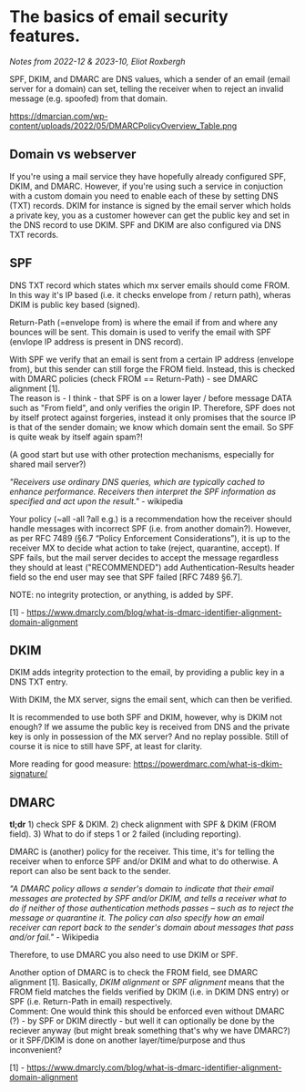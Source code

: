 # The basics of email security features.
_Notes from 2022-12 & 2023-10, Eliot Roxbergh_

SPF, DKIM, and DMARC are DNS values, which a sender of an email (email server for a domain) can set, telling the receiver when to reject an invalid message (e.g. spoofed) from that domain.

<https://dmarcian.com/wp-content/uploads/2022/05/DMARCPolicyOverview_Table.png>

## Domain vs webserver

If you're using a mail service they have hopefully already configured SPF, DKIM, and DMARC. However, if you're using such a service in conjuction with a custom domain you need to enable each of these by setting DNS (TXT) records.
DKIM for instance is signed by the email server which holds a private key, you as a customer however can get the public key and set in the DNS record to use DKIM.
SPF and DKIM are also configured via DNS TXT records.


## SPF

DNS TXT record which states which mx server emails should come FROM. In this way it's IP based (i.e. it checks envelope from / return path), wheras DKIM is public key based (signed).

Return-Path (=envelope from) is where the email if from and where any bounces will be sent. This domain is used to verify the email with SPF (envlope IP address is present in DNS record).

With SPF we verify that an email is sent from a certain IP address (envelope from), but this sender can still forge the FROM field. Instead, this is checked with DMARC policies (check FROM == Return-Path) - see DMARC alignment [1]. \
The reason is - I think - that SPF is on a lower layer / before message DATA such as "From field", and only verifies the origin IP.
Therefore, SPF does not by itself protect against forgeries, instead it only promises that the source IP is that of the sender domain; we know which domain sent the email.
So SPF is quite weak by itself again spam?!

(A good start but use with other protection mechanisms, especially for shared mail server?)

_"Receivers use ordinary DNS queries, which are typically cached to enhance performance. Receivers then interpret the SPF information as specified and act upon the result."_ - wikipedia

Your policy (~all -all ?all e.g.) is a recommendation how the receiver should handle messages with incorrect SPF (i.e. from another domain?).
However, as per RFC 7489 (§6.7 “Policy Enforcement Considerations”), it is up to the receiver MX to decide what action to take (reject, quarantine, accept).
If SPF fails, but the mail server decides to accept the message regardless they should at least ("RECOMMENDED") add Authentication-Results header field so the end user may see that SPF failed [RFC 7489 §6.7].

NOTE: no integrity protection, or anything, is added by SPF.

[1] - <https://www.dmarcly.com/blog/what-is-dmarc-identifier-alignment-domain-alignment>

## DKIM

DKIM adds integrity protection to the email, by providing a public key in a DNS TXT entry.

With DKIM, the MX server, signs the email sent, which can then be verified.

It is recommended to use both SPF and DKIM, however, why is DKIM not enough? If we assume the public key is received from DNS
and the private key is only in possession of the MX server? And no replay possible. Still of course it is nice to still have SPF, at least for clarity.


More reading for good measure: https://powerdmarc.com/what-is-dkim-signature/

## DMARC

**tl;dr** 1) check SPF & DKIM. 2) check alignment with SPF & DKIM (FROM field). 3) What to do if steps 1 or 2 failed (including reporting).

DMARC is (another) policy for the receiver. This time, it's for telling the receiver when to enforce SPF and/or DKIM and what to do otherwise. A report can also be sent back to the sender.

_"A DMARC policy allows a sender's domain to indicate that their email messages are protected by SPF and/or DKIM, and tells a receiver what to do if neither of those authentication methods passes – such as to reject the message or quarantine it. The policy can also specify how an email receiver can report back to the sender's domain about messages that pass and/or fail."_ - Wikipedia

Therefore, to use DMARC you also need to use DKIM or SPF.

Another option of DMARC is to check the FROM field, see DMARC alignment [1].
Basically, _DKIM alignment_ or _SPF alignment_ means that the FROM field matches the fields verified by DKIM (i.e. in DKIM DNS entry) or SPF (i.e. Return-Path in email) respectively. \
Comment: One would think this should be enforced even without DMARC (?) - by SPF or DKIM directly - but well it can optionally be done by the reciever anyway (but might break something that's why we have DMARC?) or it SPF/DKIM is done on another layer/time/purpose and thus inconvenient?

[1] - <https://www.dmarcly.com/blog/what-is-dmarc-identifier-alignment-domain-alignment>
